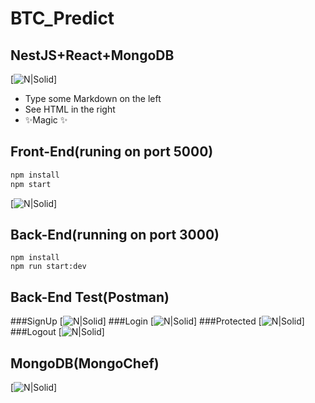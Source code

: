 # BTC_Predict

## NestJS+React+MongoDB

[![N|Solid](https://github.com/nabi-topdev/BTC_Predict/blob/main/Assets/Guess%20thePrice%20direction1.png)]

- Type some Markdown on the left
- See HTML in the right
- ✨Magic ✨

## Front-End(runing on port 5000)

```sh
npm install
npm start
```
[![N|Solid](https://github.com/nabi-topdev/BTC_Predict/blob/main/Assets/Guess%20thePrice%20direction2.png)]

## Back-End(running on port 3000)

```s2
npm install
npm run start:dev
```

## Back-End Test(Postman)
###SignUp
[![N|Solid](https://github.com/nabi-topdev/BTC_Predict/blob/main/Assets/postman-backend-test-signup.png)]
###Login
[![N|Solid](https://github.com/nabi-topdev/BTC_Predict/blob/main/Assets/postman-backend-test-login.png)]
###Protected
[![N|Solid](https://github.com/nabi-topdev/BTC_Predict/blob/main/Assets/postman-backend-test-protected-users.png)]
###Logout
[![N|Solid](https://github.com/nabi-topdev/BTC_Predict/blob/main/Assets/postman-backend-test-logout.png)]

## MongoDB(MongoChef)
[![N|Solid](https://github.com/nabi-topdev/BTC_Predict/blob/main/Assets/postman-backend-test-db(mongochef).png)]
